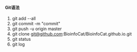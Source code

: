 #### Git语法
1. git add --all
2. git commit -m "commit"
3. git push -u origin master  
4. git clone git@github.com:BioinfoCat/BioinfoCat.github.io.git
5. git status
6. git log